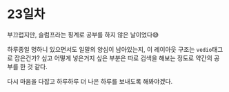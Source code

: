 # 23일차

부끄럽지만, 슬럼프라는 핑계로 공부를 하지 않은 날이었다😅 

하루종일 멍하니 있으면서도 일말의 양심이 남아있는지, 이 레이아웃 구조는 `vedio`태그로 잡은건가? 싶고 어떻게 넣은거지 싶은 부분은 따로 검색을 해보는 정도로 약간의 공부를 한 것 같다.

다시 마음을 다잡고 하루하루 더 나은 하루를 보내도록 해봐야겠다.